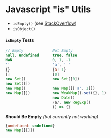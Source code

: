# Javascript "is" Utils

- `isEmpty()` (see [StackOverflow](https://stackoverflow.com/a/60908867/101831))
- `isObject()`


#### `isEmpty` Tests

```javascript
// Empty             Not Empty
null, undefined      true, false
NaN                  0, 1, -1
''                   'a', ' '
{}                   {a: 1}
[]                   [0]
new Set()            new Set([0])
new Set([])
new Map()            new Map([['a', 1]])
new Map([])          new WeakMap().set({}, 1)
                     new Date()
                     /a/, new RegExp()
                     () => {}
```

**Should Be Empty** _(but currently not working)_  
```javascript
{undefined: undefined}
new Map([[]])
```
